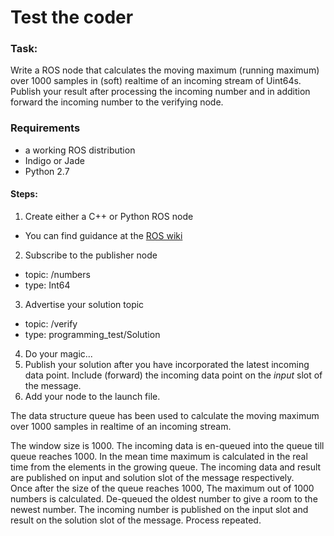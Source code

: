 # Test the coder

### Task:
Write a ROS node that calculates the moving maximum (running maximum) over 1000 samples in (soft) realtime of an incoming stream of Uint64s.
Publish your result after processing the incoming number and in addition forward the incoming number to the verifying node.

### Requirements
* a working ROS distribution
* Indigo or Jade
* Python 2.7

#### Steps:

1. Create either a C++ or Python ROS node
  * You can find guidance at the [ROS wiki](http://wiki.ros.org/ROS/Tutorials)
2. Subscribe to the publisher node
  * topic: /numbers
  * type: Int64
3. Advertise your solution topic
  * topic: /verify
  * type: programming_test/Solution
4. Do your magic...
5. Publish your solution after you have incorporated the latest incoming data point. 
Include (forward) the incoming data point on the *input* slot of the message.
6. Add your node to the launch file.




The data structure queue has been used to calculate the moving maximum over 1000 samples in realtime of an incoming stream. 

The window size is 1000. 
The incoming data is en-queued into the queue till queue reaches 1000.
     In the mean time maximum is calculated in the real time from the elements in the growing queue.
     The incoming data and result are published on input and solution slot of the message respectively.        
Once after the size of the queue reaches 1000, The maximum out of 1000 numbers is calculated.
De-queued the oldest number to give a room to the newest number.
The incoming number is published on the input slot  and result on the solution slot of the message.
Process repeated.
